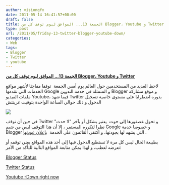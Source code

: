 ```yaml
---
author: visiongfx
date: 2011-05-14 16:41:57+00:00
draft: false
title: الجمعة 13... الموافق ليوم توقف كل من Blogger، Youtube و Twitter
type: post
url: /2011/05/friday-13-twitter-blogger-youtube-down/
categories:
- Web
tags:
- Blogger
- Twitter
- youtube
---
```


[**الجمعة 13... الموافق ليوم توقف كل من Blogger، Youtube و Twitter**
](https://www.it-scoop.com/2011/05/friday-13-twitter-blogger-youtube-down)


لاحظ العديد من المستخدمين حول العالم يوم أمس الجمعة  توقفا مفاجئا لأشهر مواقع الخدمات التي تقدمها Google و المتمثلة في خدمة التدوين Blogger و موقع مشاركة ملفات الفيديو Youtube، فيما شهد Twitter بدوره اضطرابا على مستوى خاصية تسجيل الدخول و ذلك حوالي الساعة الواحدة بتوقيت غرينتش


[![](https://www.it-scoop.com/wp-content/uploads/2011/05/down-youtube-blogger-twitter.png)
](https://www.it-scoop.com/2011/05/friday-13-twitter-blogger-youtube-down/)


في حين أن توقف Twitter و تحول عصفورها إلى حوت  يعتبر بشكل أو بآخر "لا حدث" نظرا لتكرره المستمر ، إلا أن هذا التوقف ليس من شيم Google و خصوصا خدمة Blogger التي يشهد لها بجودتها، و اكتفى القائمون على الخدمة  [بإعلان عودتها](http://buzz.blogger.com/2011/05/blogger-is-back.html) .

بطبيعة الحال ليس كل مرة لا تستطيع الدخول فيها إلى أحد هذه المواقع يعني توقفه أو تعرضه لعطب، و لهذا يمكن متابعة المواقع التالية للتأكد من الأمر:


[Blogger Status](http://status.blogger.com/)




[Twitter Status](http://status.twitter.com/)




[Youtube -Down right now](http://downrightnow.com/youtube)





[
](http://status.blogger.com/)





